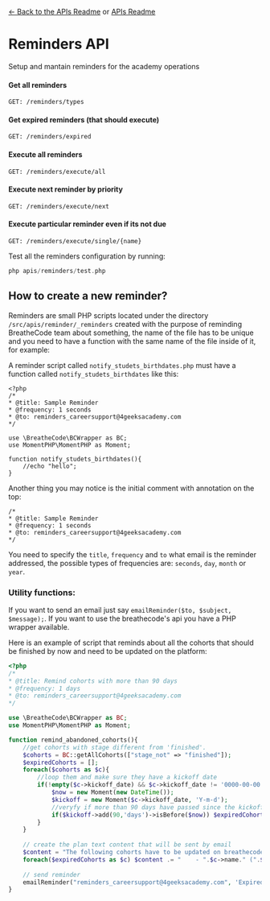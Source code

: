 [<- Back to the APIs Readme](../docs/README.md) or [APIs Readme](../README.md)

# Reminders API

Setup and mantain reminders for the academy operations

#### Get all reminders
```
GET: /reminders/types
```

#### Get expired reminders (that should execute)
```
GET: /reminders/expired
```

#### Execute all reminders
```
GET: /reminders/execute/all
```

#### Execute next reminder by priority
```
GET: /reminders/execute/next
```

#### Execute particular reminder even if its not due
```
GET: /reminders/execute/single/{name}
```

Test all the reminders configuration by running:
```php
php apis/reminders/test.php 
```

## How to create a new reminder?

Reminders are small PHP scripts located under the directory `/src/apis/reminder/_reminders` created with the purpose of reminding BreatheCode team about something, the name of the file has to be unique and you need to have a function with the same name of the file inside of it, for example:

A reminder script called `notify_studets_birthdates.php` must have a function called `notify_studets_birthdates` like this:
```
<?php
/*
* @title: Sample Reminder
* @frequency: 1 seconds
* @to: reminders_careersupport@4geeksacademy.com
*/

use \BreatheCode\BCWrapper as BC;
use MomentPHP\MomentPHP as Moment;

function notify_studets_birthdates(){
    //echo "hello";
}
```

Another thing you may notice is the initial comment with annotation on the top:

```
/*
* @title: Sample Reminder
* @frequency: 1 seconds
* @to: reminders_careersupport@4geeksacademy.com
*/
```

You need to specify the `title`, `frequency` and `to` what email is the reminder addressed, the possible types of frequencies are: `seconds`, `day`, `month` or `year`.

### Utility functions:

If you want to send an email just say `emailReminder($to, $subject, $message);`.
If you want to use the breathecode's api you have a PHP wrapper available.

Here is an example of script that reminds about all the cohorts that should be finished by now and need to be updated on the platform:
```php
<?php
/*
* @title: Remind cohorts with more than 90 days
* @frequency: 1 days
* @to: reminders_careersupport@4geeksacademy.com
*/

use \BreatheCode\BCWrapper as BC;
use MomentPHP\MomentPHP as Moment;

function remind_abandoned_cohorts(){
    //get cohorts with stage different from 'finished'.
    $cohorts = BC::getAllCohorts(["stage_not" => "finished"]);
    $expiredCohorts = [];
    foreach($cohorts as $c){
        //loop them and make sure they have a kickoff date
        if(!empty($c->kickoff_date) && $c->kickoff_date != '0000-00-00'){
            $now = new Moment(new DateTime());
            $kickoff = new Moment($c->kickoff_date, 'Y-m-d');
            //veryfy if more than 90 days have passed since the kickoffdate
            if($kickoff->add(90,'days')->isBefore($now)) $expiredCohorts[] = $c;
        }
    }
    
    // create the plan text content that will be sent by email
    $content = "The following cohorts have to be updated on breathecode: \n\n";
    foreach($expiredCohorts as $c) $content .= "    - ".$c->name." (".$c->slug.") started on ".$c->kickoff_date." and the stage is still ".$c->stage." \n";
    
    // send reminder
    emailReminder("reminders_careersupport@4geeksacademy.com", 'Expired Cohorts', $content);
}
```